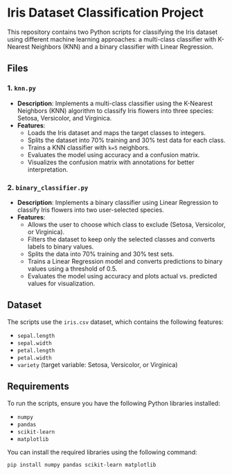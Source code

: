 # Iris Dataset Classification Project

This repository contains two Python scripts for classifying the Iris dataset using different machine learning approaches: a multi-class classifier with K-Nearest Neighbors (KNN) and a binary classifier with Linear Regression.

## Files

### 1. `knn.py`
- **Description**: Implements a multi-class classifier using the K-Nearest Neighbors (KNN) algorithm to classify Iris flowers into three species: Setosa, Versicolor, and Virginica.
- **Features**:
  - Loads the Iris dataset and maps the target classes to integers.
  - Splits the dataset into 70% training and 30% test data for each class.
  - Trains a KNN classifier with `k=5` neighbors.
  - Evaluates the model using accuracy and a confusion matrix.
  - Visualizes the confusion matrix with annotations for better interpretation.

### 2. `binary_classifier.py`
- **Description**: Implements a binary classifier using Linear Regression to classify Iris flowers into two user-selected species.
- **Features**:
  - Allows the user to choose which class to exclude (Setosa, Versicolor, or Virginica).
  - Filters the dataset to keep only the selected classes and converts labels to binary values.
  - Splits the data into 70% training and 30% test sets.
  - Trains a Linear Regression model and converts predictions to binary values using a threshold of 0.5.
  - Evaluates the model using accuracy and plots actual vs. predicted values for visualization.

## Dataset
The scripts use the `iris.csv` dataset, which contains the following features:
- `sepal.length`
- `sepal.width`
- `petal.length`
- `petal.width`
- `variety` (target variable: Setosa, Versicolor, or Virginica)

## Requirements
To run the scripts, ensure you have the following Python libraries installed:
- `numpy`
- `pandas`
- `scikit-learn`
- `matplotlib`

You can install the required libraries using the following command:
```bash
pip install numpy pandas scikit-learn matplotlib
